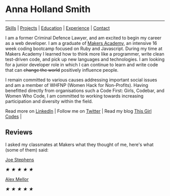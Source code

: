 # Anna Holland Smith
----------
[Skills](#skills) | [Projects](#projects) | [Education](#education) | [Experience](#non-relevant-experience) | [Contact](#contact)

I am a former Criminal Defence Lawyer, and am excited to begin my career as a web developer. I am a graduate of [Makers Academy](http://www.makersacademy.com/), an intensive 16 week coding bootcamp focused on Ruby and Javascript. During my time at Makers Academy I learned how to think more like a programmer, write clean test-driven code, and pick up new languages and technologies. I am looking for a junior developer role in which I can continue to learn and write code that can <strike>change the world</strike> positively influence people.   






I remain committed to various causes addressing important social issues and am a member of WHFNP (Women Hack for Non-Profits). Having benefitted  directly from organisations such a Code First: Girls, Codebar, and Women Who Code, I am committed to working towards increasing participation and diversity within the field.


Read more on [LinkedIn](https://uk.linkedin.com/in/anna-holland-smith) |
Follow me on [Twitter](https://twitter.com/AnnaJS15) |
Read my blog [This Girl Codes](#) |

Reviews
------
I asked my classmates at Makers what they thought of me, here's what (some of them) said: 


[Joe Stephens](https://uk.linkedin.com/in/joe-coram-stephens-01815b47)

<div class="rating" data-rate="2">
  <i class="star-1">★</i>
  <i class="star-2">★</i>
  <i class="star-3">★</i>
  <i class="star-4">★</i>
  <i class="star-5">★</i>
</div>


[Alex Mellor](https://uk.linkedin.com/in/alex-mellor-667b7974)

<div class="rating" data-rate="2">
  <i class="star-1">★</i>
  <i class="star-2">★</i>
  <i class="star-3">★</i>
  <i class="star-4">★</i>
  <i class="star-5">★</i>
</div>







